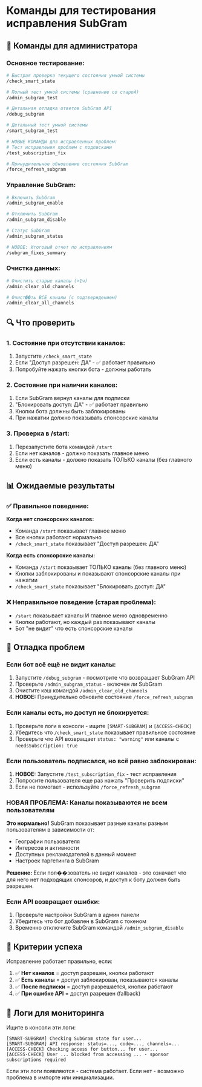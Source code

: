 # Команды для тестирования исправления SubGram

## 🧪 Команды для администратора

### Основное тестирование:
```bash
# Быстрая проверка текущего состояния умной системы
/check_smart_state

# Полный тест умной системы (сравнение со старой)
/admin_subgram_test

# Детальная отладка ответов SubGram API
/debug_subgram

# Детальный тест умной системы
/smart_subgram_test

# НОВЫЕ КОМАНДЫ для исправленных проблем:
# Тест исправления проблем с подписками
/test_subscription_fix

# Принудительное обновление состояния SubGram
/force_refresh_subgram
```

### Управление SubGram:
```bash
# Включить SubGram
/admin_subgram_enable

# Отключить SubGram
/admin_subgram_disable

# Статус SubGram
/admin_subgram_status

# НОВОЕ: Итоговый отчет по исправлениям
/subgram_fixes_summary
```

### Очистка данных:
```bash
# Очистить старые каналы (>1ч)
/admin_clear_old_channels

# Очист��ть ВСЕ каналы (с подтверждением)
/admin_clear_all_channels
```

## 🔍 Что проверить

### 1. Состояние при отсутствии каналов:
1. Запустите `/check_smart_state`
2. Если "Доступ разрешен: ДА" - ✅ работает правильно
3. Попробуйте нажать кнопки бота - должны работать

### 2. Состояние при наличии каналов:
1. Если SubGram вернул каналы для подписки
2. "Блокировать доступ: ДА" - ✅ работает правильно  
3. Кнопки бота должны быть заблокированы
4. При нажатии должно показывать спонсорские каналы

### 3. Проверка в /start:
1. Перезапустите бота командой `/start`
2. Если нет каналов - должно показать главное меню
3. Если есть каналы - должно показать ТОЛЬКО каналы (без главного меню)

## 📊 Ожидаемые результаты

### ✅ Правильное поведение:

**Когда нет спонсорских каналов:**
- Команда `/start` показывает главное меню
- Все кнопки работают нормально
- `/check_smart_state` показывает "Доступ разрешен: ДА"

**Когда есть спонсорские каналы:**
- Команда `/start` показывает ТОЛЬКО каналы (без главного меню)
- Кнопки заблокированы и показывают спонсорские каналы при нажатии
- `/check_smart_state` показывает "Блокировать доступ: ДА"

### ❌ Неправильное поведение (старая проблема):
- `/start` показывает каналы И главное меню одновременно
- Кнопки работают, но каждый раз показывают каналы
- Бот "не видит" что есть спонсорские каналы

## 🐛 Отладка проблем

### Если бот всё ещё не видит каналы:
1. Запустите `/debug_subgram` - посмотрите что возвращает SubGram API
2. Проверьте `/admin_subgram_status` - включен ли SubGram
3. Очистите кэш командой `/admin_clear_old_channels`
4. **НОВОЕ:** Принудительно обновите состояние `/force_refresh_subgram`

### Если каналы есть, но доступ не блокируется:
1. Проверьте логи в консоли - ищите `[SMART-SUBGRAM]` и `[ACCESS-CHECK]`
2. Убедитесь что `/check_smart_state` показывает правильное состояние
3. Проверьте что API возвращает `status: "warning"` или каналы с `needsSubscription: true`

### Если пользователь подписался, но всё равно заблокирован:
1. **НОВОЕ:** Запустите `/test_subscription_fix` - тест исправления
2. Попросите пользователя еще раз нажать "Проверить подписки"
3. Если не помогает - используйте `/force_refresh_subgram`

### НОВАЯ ПРОБЛЕМА: Каналы показываются не всем пользователям
**Это нормально!** SubGram показывает разные каналы разным пользователям в зависимости от:
- Географии пользователя
- Интересов и активности
- Доступных рекламодателей в данный момент
- Настроек таргетинга в SubGram

**Решение:** Если пол��зователь не видит каналов - это означает что для него нет подходящих спонсоров, и доступ к боту должен быть разрешен.

### Если API возвращает ошибки:
1. Проверьте настройки SubGram в админ панели
2. Убедитесь что бот добавлен в SubGram с токеном
3. Временно отключите SubGram командой `/admin_subgram_disable`

## 🎯 Критерии успеха

Исправление работает правильно, если:

1. ✅ **Нет каналов** = доступ разрешен, кнопки работают
2. ✅ **Есть каналы** = доступ заблокирован, показываются каналы
3. ✅ **После подписки** = доступ разрешается, кнопки работают
4. ✅ **При ошибке API** = доступ разрешен (fallback)

## 📝 Логи для мониторинга

Ищите в консоли эти логи:
```
[SMART-SUBGRAM] Checking SubGram state for user...
[SMART-SUBGRAM] API response: status=..., code=..., channels=...
[ACCESS-CHECK] Checking access for button... for user...
[ACCESS-CHECK] User ... blocked from accessing ... - sponsor subscriptions required
```

Если эти логи появляются - система работает. Если нет - возможно проблема в импорте или инициализации.
